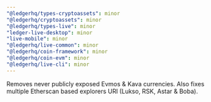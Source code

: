 ```yaml
---
"@ledgerhq/types-cryptoassets": minor
"@ledgerhq/cryptoassets": minor
"@ledgerhq/types-live": minor
"ledger-live-desktop": minor
"live-mobile": minor
"@ledgerhq/live-common": minor
"@ledgerhq/coin-framework": minor
"@ledgerhq/coin-evm": minor
"@ledgerhq/live-cli": minor
---
```


Removes never publicly exposed Evmos & Kava currencies. Also fixes multiple Etherscan based explorers URI (Lukso, RSK, Astar & Boba).
